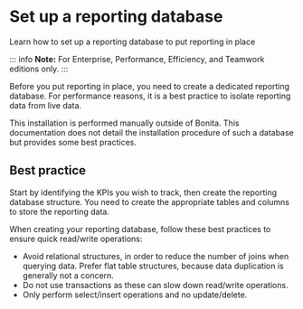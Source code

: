 # Set up a reporting database

Learn how to set up a reporting database to put reporting in place

::: info
**Note:** For Enterprise, Performance, Efficiency, and Teamwork editions only.
:::

Before you put reporting in place, you need to create a dedicated reporting database.
For performance reasons, it is a best practice to isolate reporting data from live data.

This installation is performed manually outside of Bonita.
This documentation does not detail the installation procedure of such a database but provides some best practices.

## Best practice

Start by identifying the KPIs you wish to track, then create the reporting database structure. 
You need to create the appropriate tables and columns to store the reporting data.

When creating your reporting database, follow these best practices to ensure quick read/write operations:

* Avoid relational structures, in order to reduce the number of joins when querying data. Prefer flat table structures, because data duplication is generally not a concern.
* Do not use transactions as these can slow down read/write operations.
* Only perform select/insert operations and no update/delete.
